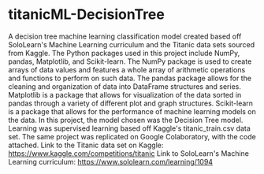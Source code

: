 # titanicML-DecisionTree
A decision tree machine learning classification model created based off SoloLearn's Machine Learning curriculum and the Titanic data sets sourced from Kaggle.
The Python packages used in this project include NumPy, pandas, Matplotlib, and Scikit-learn.
The NumPy package is used to create arrays of data values and features a whole array of arithmetic operations and functions to perform on such data.
The pandas package allows for the cleaning and organization of data into DataFrame structures and series.
Matplotlib is a package that allows for visualization of the data sorted in pandas through a variety of different plot and graph structures.
Scikit-learn is a package that allows for the performance of machine learning models on the data.
In this project, the model chosen was the Decision Tree model.
Learning was supervised learning based off Kaggle's titanic_train.csv data set.
The same project was replicated on Google Colaboratory, with the code attached.
Link to the Titanic data set on Kaggle: https://www.kaggle.com/competitions/titanic
Link to SoloLearn's Machine Learning curriculum: https://www.sololearn.com/learning/1094

